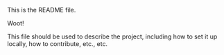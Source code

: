 This is the README file.

Woot!

This file should be used to describe the project, including how to set it up locally, how to contribute, etc., etc.
